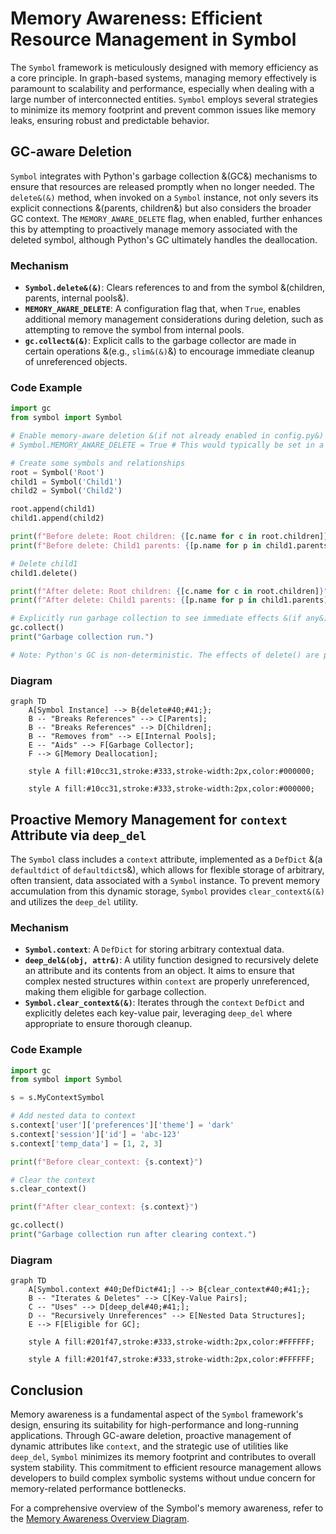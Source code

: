# Memory Awareness: Efficient Resource Management in Symbol

The `Symbol` framework is meticulously designed with memory efficiency as a core principle. In graph-based systems, managing memory effectively is paramount to scalability and performance, especially when dealing with a large number of interconnected entities. `Symbol` employs several strategies to minimize its memory footprint and prevent common issues like memory leaks, ensuring robust and predictable behavior.

## GC-aware Deletion

`Symbol` integrates with Python's garbage collection &(GC&) mechanisms to ensure that resources are released promptly when no longer needed. The `delete&(&)` method, when invoked on a `Symbol` instance, not only severs its explicit connections &(parents, children&) but also considers the broader GC context. The `MEMORY_AWARE_DELETE` flag, when enabled, further enhances this by attempting to proactively manage memory associated with the deleted symbol, although Python's GC ultimately handles the deallocation.

### Mechanism
- **`Symbol.delete&(&)`**: Clears references to and from the symbol &(children, parents, internal pools&).
- **`MEMORY_AWARE_DELETE`**: A configuration flag that, when `True`, enables additional memory management considerations during deletion, such as attempting to remove the symbol from internal pools.
- **`gc.collect&(&)`**: Explicit calls to the garbage collector are made in certain operations &(e.g., `slim&(&)`&) to encourage immediate cleanup of unreferenced objects.

### Code Example
```python
import gc
from symbol import Symbol

# Enable memory-aware deletion &(if not already enabled in config.py&)
# Symbol.MEMORY_AWARE_DELETE = True # This would typically be set in a config file

# Create some symbols and relationships
root = Symbol('Root')
child1 = Symbol('Child1')
child2 = Symbol('Child2')

root.append(child1)
child1.append(child2)

print(f"Before delete: Root children: {[c.name for c in root.children]}")
print(f"Before delete: Child1 parents: {[p.name for p in child1.parents]}")

# Delete child1
child1.delete()

print(f"After delete: Root children: {[c.name for c in root.children]}")
print(f"After delete: Child1 parents: {[p.name for p in child1.parents]}")

# Explicitly run garbage collection to see immediate effects &(if any&)
gc.collect()
print("Garbage collection run.")

# Note: Python's GC is non-deterministic. The effects of delete() are primarily about breaking references.
```

### Diagram
```mermaid
graph TD
    A[Symbol Instance] --> B{delete#40;#41;};
    B -- "Breaks References" --> C[Parents];
    B -- "Breaks References" --> D[Children];
    B -- "Removes from" --> E[Internal Pools];
    E -- "Aids" --> F[Garbage Collector];
    F --> G[Memory Deallocation];

    style A fill:#10cc31,stroke:#333,stroke-width:2px,color:#000000;

    style A fill:#10cc31,stroke:#333,stroke-width:2px,color:#000000;
```
## Proactive Memory Management for `context` Attribute via `deep_del`

The `Symbol` class includes a `context` attribute, implemented as a `DefDict` &(a `defaultdict` of `defaultdict`s&), which allows for flexible storage of arbitrary, often transient, data associated with a `Symbol` instance. To prevent memory accumulation from this dynamic storage, `Symbol` provides `clear_context&(&)` and utilizes the `deep_del` utility.

### Mechanism
- **`Symbol.context`**: A `DefDict` for storing arbitrary contextual data.
- **`deep_del&(obj, attr&)`**: A utility function designed to recursively delete an attribute and its contents from an object. It aims to ensure that complex nested structures within `context` are properly unreferenced, making them eligible for garbage collection.
- **`Symbol.clear_context&(&)`**: Iterates through the `context` `DefDict` and explicitly deletes each key-value pair, leveraging `deep_del` where appropriate to ensure thorough cleanup.

### Code Example
```python
import gc
from symbol import Symbol

s = s.MyContextSymbol

# Add nested data to context
s.context['user']['preferences']['theme'] = 'dark'
s.context['session']['id'] = 'abc-123'
s.context['temp_data'] = [1, 2, 3]

print(f"Before clear_context: {s.context}")

# Clear the context
s.clear_context()

print(f"After clear_context: {s.context}")

gc.collect()
print("Garbage collection run after clearing context.")
```

### Diagram
```mermaid
graph TD
    A[Symbol.context #40;DefDict#41;] --> B{clear_context#40;#41;};
    B -- "Iterates & Deletes" --> C[Key-Value Pairs];
    C -- "Uses" --> D[deep_del#40;#41;];
    D -- "Recursively Unreferences" --> E[Nested Data Structures];
    E --> F[Eligible for GC];

    style A fill:#201f47,stroke:#333,stroke-width:2px,color:#FFFFFF;

    style A fill:#201f47,stroke:#333,stroke-width:2px,color:#FFFFFF;
```
## Conclusion

Memory awareness is a fundamental aspect of the `Symbol` framework's design, ensuring its suitability for high-performance and long-running applications. Through GC-aware deletion, proactive management of dynamic attributes like `context`, and the strategic use of utilities like `deep_del`, `Symbol` minimizes its memory footprint and contributes to overall system stability. This commitment to efficient resource management allows developers to build complex symbolic systems without undue concern for memory-related performance bottlenecks.

For a comprehensive overview of the Symbol's memory awareness, refer to the [Memory Awareness Overview Diagram](memory_awareness_overview.mmd).
